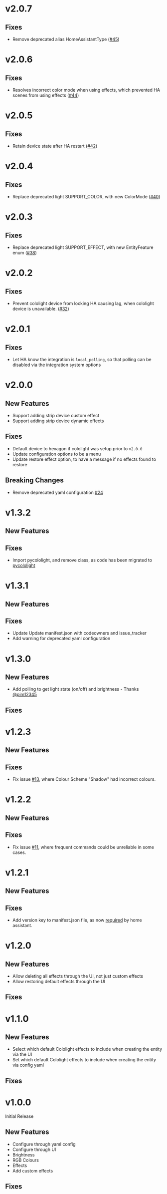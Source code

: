 # v2.0.7

## Fixes

- Remove deprecated alias HomeAssistantType ([#45](https://github.com/BazaJayGee66/homeassistant_cololight/pull/45))

# v2.0.6

## Fixes

- Resolves incorrect color mode when using effects, which prevented HA scenes from using effects ([#44](https://github.com/BazaJayGee66/homeassistant_cololight/pull/44))

# v2.0.5

## Fixes

- Retain device state after HA restart ([#42](https://github.com/BazaJayGee66/homeassistant_cololight/pull/42))

# v2.0.4

## Fixes

- Replace deprecated light SUPPORT_COLOR, with new ColorMode ([#40](https://github.com/BazaJayGee66/homeassistant_cololight/pull/40))

# v2.0.3

## Fixes

- Replace deprecated light SUPPORT_EFFECT, with new EntityFeature enum ([#38](https://github.com/BazaJayGee66/homeassistant_cololight/pull/38))

# v2.0.2

## Fixes

- Prevent cololight device from locking HA causing lag, when cololight device is unavailable. ([#32](https://github.com/BazaJayGee66/homeassistant_cololight/pull/32))

# v2.0.1

## Fixes

- Let HA know the integration is `local_polling`, so that polling can be disabled via the integration system options

# v2.0.0

## New Features

- Support adding strip device custom effect
- Support adding strip device dynamic effects

## Fixes

- Default device to hexagon if cololight was setup prior to `v2.0.0`
- Update configuration options to be a menu
- Update restore effect option, to have a message if no effects found to restore

## Breaking Changes

- Remove deprecated yaml configuration [#24](https://github.com/BazaJayGee66/homeassistant_cololight/issues/24)

# v1.3.2

## New Features

## Fixes

- Import pycololight, and remove class, as code has been migrated to [pycololight](https://github.com/BazaJayGee66/pycololight)

# v1.3.1

## New Features

## Fixes

- Update Update manifest.json with codeowners and issue_tracker
- Add warning for deprecated yaml configuration

# v1.3.0

## New Features

- Add polling to get light state (on/off) and brightness - Thanks [@pim12345](https://github.com/pim12345)

## Fixes

# v1.2.3

## New Features

## Fixes

- Fix issue [#13](https://github.com/BazaJayGee66/homeassistant_cololight/issues/13), where Colour Scheme "Shadow" had incorrect colours.

# v1.2.2

## New Features

## Fixes

- Fix issue [#11](https://github.com/BazaJayGee66/homeassistant_cololight/issues/11), where frequent commands could be unreliable in some cases.

# v1.2.1

## New Features

## Fixes

- Add version key to manifest.json file, as now [required](https://developers.home-assistant.io/docs/creating_integration_manifest/#version) by home assistant.

# v1.2.0

## New Features

- Allow deleting all effects through the UI, not just custom effects
- Allow restoring default effects through the UI

## Fixes

# v1.1.0

## New Features

- Select which default Cololight effects to include when creating the entity via the UI
- Set which default Cololight effects to include when creating the entity via config yaml

## Fixes

# v1.0.0

Initial Release

## New Features

- Configure through yaml config
- Configure through UI
- Brightness
- RGB Colours
- Effects
- Add custom effects

## Fixes
